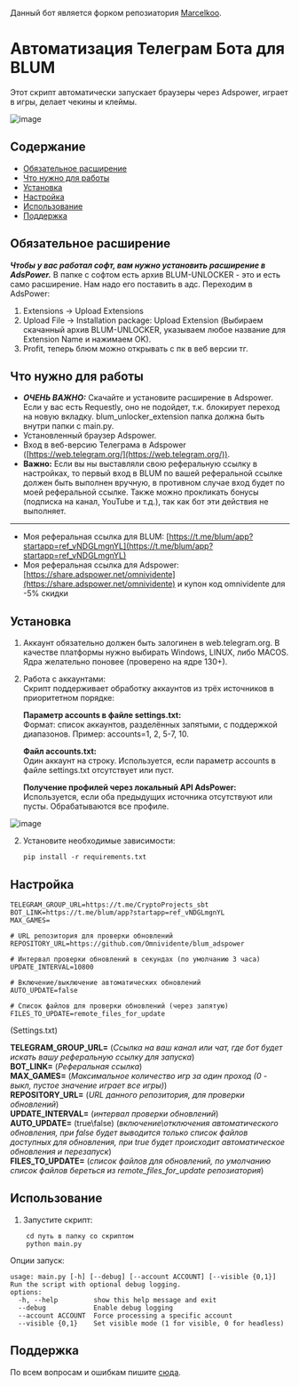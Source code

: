Данный бот является форком репозиатория [Marcelkoo](https://github.com/Marcelkoo/blum-adspower-clicker).

# Автоматизация Телеграм Бота для BLUM

Этот скрипт автоматически запускает браузеры через Adspower, играет в игры, делает чекины и клеймы.

![image](https://github.com/user-attachments/assets/47cb404e-f8f9-4833-bb70-f7d640c160d7)


## Содержание

- [Обязательное расширение](#обязательное-расширение)
- [Что нужно для работы](#что-нужно-для-работы)
- [Установка](#установка)
- [Настройка](#настройка)
- [Использование](#использование)
- [Поддержка](#поддержка)

## Обязательное расширение

***Чтобы у вас работал софт, вам нужно установить расширение в AdsPower.*** 
В папке с софтом есть архив BLUM-UNLOCKER - это и есть само расширение. Нам надо его поставить в адс. Переходим в AdsPower:
1. Extensions -> Upload Extensions
2. Upload File -> Installation package: Upload Extension (Выбираем скачанный архив BLUM-UNLOCKER, указываем любое название для Extension Name и нажимаем OK).
3. Profit, теперь блюм можно открывать с пк в веб версии тг.

## Что нужно для работы
- ***ОЧЕНЬ ВАЖНО:*** Скачайте и установите расширение в Adspower. Если у вас есть Requestly, оно не подойдет, т.к. блокирует переход на новую вкладку. blum_unlocker_extension папка должна быть внутри папки с main.py.
- Установленный браузер Adspower.
- Вход в веб-версию Телеграма в Adspower ([https://web.telegram.org/](https://web.telegram.org/)).
- **Важно:** Если вы ны выставляли свою реферальную ссылку в настройках, то первый вход в BLUM по вашей реферальной ссылке должен быть выполнен вручную, в противном случае вход будет по моей реферальной ссылке. Также можно прокликать бонусы (подписка на канал, YouTube и т.д.), так как бот эти действия не выполняет.
--------
- Моя  реферальная ссылка для BLUM: [https://t.me/blum/app?startapp=ref_vNDGLmgnYL](https://t.me/blum/app?startapp=ref_vNDGLmgnYL)
- Моя реферальная ссылка для Adspower: [https://share.adspower.net/omnividente](https://share.adspower.net/omnividente) и купон код omnividente для -5% скидки

## Установка

1. Аккаунт обязательно должен быть залогинен в web.telegram.org. В качестве платформы нужно выбирать Windows, LINUX, либо MACOS. Ядра желательно поновее (проверено на ядре 130+).
2. Работа с аккаунтами:  
    Скрипт поддерживает обработку аккаунтов из трёх источников в приоритетном порядке:

    **Параметр accounts в файле settings.txt:**  
    Формат: список аккаунтов, разделённых запятыми, с поддержкой диапазонов.
    Пример: accounts=1, 2, 5-7, 10.

    **Файл accounts.txt:**  
    Один аккаунт на строку.
    Используется, если параметр accounts в файле settings.txt отсутствует или пуст.

    **Получение профилей через локальный API AdsPower:**  
    Используется, если оба предыдущих источника отсутствуют или пусты.
    Обрабатываются все профиле.

![image](https://github.com/Marcelkoo/blum-adspower-clicker/assets/107651246/262d4387-f298-4c95-b4f7-1c96f6949b34)

2. Установите необходимые зависимости:
    ```
    pip install -r requirements.txt
    ```
## Настройка
    
    TELEGRAM_GROUP_URL=https://t.me/CryptoProjects_sbt
    BOT_LINK=https://t.me/blum/app?startapp=ref_vNDGLmgnYL
    MAX_GAMES=

    # URL репозитория для проверки обновлений
    REPOSITORY_URL=https://github.com/Omnividente/blum_adspower

    # Интервал проверки обновлений в секундах (по умолчанию 3 часа)
    UPDATE_INTERVAL=10800

    # Включение/выключение автоматических обновлений
    AUTO_UPDATE=false

    # Список файлов для проверки обновлений (через запятую)
    FILES_TO_UPDATE=remote_files_for_update
    
(Settings.txt)

**TELEGRAM_GROUP_URL=** (_Ссылка на ваш канал или чат, где бот будет искать вашу реферальную ссылку для запуска_)  
**BOT_LINK=** (_Реферальная ссылка_)  
**MAX_GAMES=** (_Максимальное количество игр за один проход (0 - выкл, пустое значение играет все игры)_)  
**REPOSITORY_URL=** (_URL данного репозитория, для проверки обновлений_)  
**UPDATE_INTERVAL=** (_интервал проверки обновлений_)  
**AUTO_UPDATE=** (true\false) (_включение\отключения автоматического обновления, при false будет выводится только список файлов доступных для обновления, при true будет происходит автоматическое обновления и перезапуск_)  
**FILES_TO_UPDATE=** (_список файлов для обновлений, по умолчанию список файлов береться из remote_files_for_update репозиатория_)  


## Использование

1. Запустите скрипт:
```
    cd путь в папку со скриптом
    python main.py
```
Опции запуск:
```
usage: main.py [-h] [--debug] [--account ACCOUNT] [--visible {0,1}]
Run the script with optional debug logging.
options:
  -h, --help         show this help message and exit
  --debug            Enable debug logging
  --account ACCOUNT  Force processing a specific account
  --visible {0,1}    Set visible mode (1 for visible, 0 for headless)
```
## Поддержка

По всем вопросам и ошибкам пишите [сюда](https://t.me/cryptoprojectssbt).
